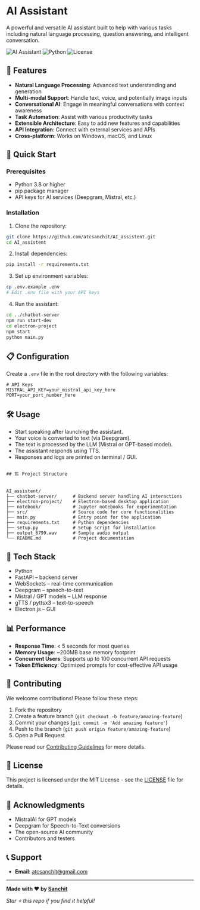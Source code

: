 # AI Assistant

A powerful and versatile AI assistant built to help with various tasks including natural language processing, question answering, and intelligent conversation.

![AI Assistant](https://img.shields.io/badge/AI-Assistant-blue)
![Python](https://img.shields.io/badge/Python-3.8+-green)
![License](https://img.shields.io/badge/License-MIT-yellow)

## 🌟 Features

- **Natural Language Processing**: Advanced text understanding and generation
- **Multi-modal Support**: Handle text, voice, and potentially image inputs
- **Conversational AI**: Engage in meaningful conversations with context awareness
- **Task Automation**: Assist with various productivity tasks
- **Extensible Architecture**: Easy to add new features and capabilities
- **API Integration**: Connect with external services and APIs
- **Cross-platform**: Works on Windows, macOS, and Linux

## 🚀 Quick Start

### Prerequisites

- Python 3.8 or higher
- pip package manager
- API keys for AI services (Deepgram, Mistral, etc.)

### Installation

1. Clone the repository:
```bash
git clone https://github.com/atcsanchit/AI_assistent.git
cd AI_assistent
```

2. Install dependencies:
```bash
pip install -r requirements.txt
```

3. Set up environment variables:
```bash
cp .env.example .env
# Edit .env file with your API keys
```

4. Run the assistant:
```bash
cd ../chatbot-server
npm run start-dev
cd electron-project
npm start
python main.py
```

## 📋 Configuration

Create a `.env` file in the root directory with the following variables:

```env
# API Keys
MISTRAL_API_KEY=your_mistral_api_key_here
PORT=your_port_number_here
```

## 🛠️ Usage

- Start speaking after launching the assistant.
- Your voice is converted to text (via Deepgram).
- The text is processed by the LLM (Mistral or GPT-based model).
- The assistant responds using TTS.
- Responses and logs are printed on terminal / GUI.
```

## 🏗️ Project Structure


AI_assistent/
├── chatbot-server/      # Backend server handling AI interactions
├── electron-project/    # Electron-based desktop application
├── notebook/            # Jupyter notebooks for experimentation
├── src/                 # Source code for core functionalities
├── main.py              # Entry point for the application
├── requirements.txt     # Python dependencies
├── setup.py             # Setup script for installation
├── output_6799.wav      # Sample audio output
└── README.md            # Project documentation

```

## 🧰 Tech Stack

- Python
- FastAPI – backend server
- WebSockets – real-time communication
- Deepgram – speech-to-text
- Mistral / GPT models – LLM response
- gTTS / pyttsx3 – text-to-speech
- Electron.js – GUI

## 📊 Performance

- **Response Time**: < 5 seconds for most queries
- **Memory Usage**: ~200MB base memory footprint
- **Concurrent Users**: Supports up to 100 concurrent API requests
- **Token Efficiency**: Optimized prompts for cost-effective API usage

## 🤝 Contributing

We welcome contributions! Please follow these steps:

1. Fork the repository
2. Create a feature branch (`git checkout -b feature/amazing-feature`)
3. Commit your changes (`git commit -m 'Add amazing feature'`)
4. Push to the branch (`git push origin feature/amazing-feature`)
5. Open a Pull Request

Please read our [Contributing Guidelines](CONTRIBUTING.md) for more details.

## 📝 License

This project is licensed under the MIT License - see the [LICENSE](LICENSE) file for details.

## 🙏 Acknowledgments

- MistralAI for GPT models
- Deepgram for Speech-to-Text conversions
- The open-source AI community
- Contributors and testers

## 📞 Support

- **Email**: [atcsanchit@gmail.com](mailto:your-email@example.com)

---

**Made with ❤️ by [Sanchit](https://github.com/atcsanchit)**

*Star ⭐ this repo if you find it helpful!*